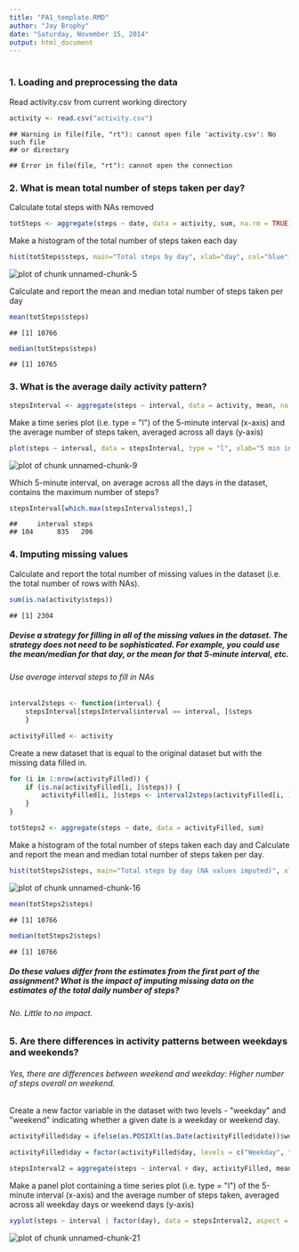 ```yaml
---
title: "PA1_template.RMD"
author: "Jay Brophy"
date: "Saturday, November 15, 2014"
output: html_document
---
```

#
#







### 1. Loading and preprocessing the data
Read activity.csv from current working directory

```r
activity <- read.csv("activity.csv")
```

```
## Warning in file(file, "rt"): cannot open file 'activity.csv': No such file
## or directory
```

```
## Error in file(file, "rt"): cannot open the connection
```

### 2. What is mean total number of steps taken per day?
Calculate total steps with NAs removed

```r
totSteps <- aggregate(steps ~ date, data = activity, sum, na.rm = TRUE)
```
Make a histogram of the total number of steps taken each day

```r
hist(totSteps$steps, main="Total steps by day", xlab="day", col="blue")
```

![plot of chunk unnamed-chunk-5](figure/unnamed-chunk-5-1.png) 

Calculate and report the mean and median total number of steps taken per day

```r
mean(totSteps$steps)
```

```
## [1] 10766
```


```r
median(totSteps$steps)
```

```
## [1] 10765
```

### 3. What is the average daily activity pattern?


```r
stepsInterval <- aggregate(steps ~ interval, data = activity, mean, na.rm = TRUE)
```
Make a time series plot (i.e. type = "l") of the 5-minute interval (x-axis) and the average number of steps taken, averaged across all days (y-axis)

```r
plot(steps ~ interval, data = stepsInterval, type = "l", xlab="5 min intervals")
```

![plot of chunk unnamed-chunk-9](figure/unnamed-chunk-9-1.png) 

Which 5-minute interval, on average across all the days in the dataset, contains the maximum number of steps?

```r
stepsInterval[which.max(stepsInterval$steps),]
```

```
##     interval steps
## 104      835   206
```


### 4. Imputing missing values
Calculate and report the total number of missing values in the dataset (i.e. the total number of rows with NAs).

```r
sum(is.na(activity$steps))
```

```
## [1] 2304
```

##### Devise a strategy for filling in all of the missing values in the dataset. The strategy does not need to be sophisticated. For example, you could use the mean/median for that day, or the mean for that 5-minute interval, etc.

###### Use average interval steps to fill in NAs

```r
interval2steps <- function(interval) {
    stepsInterval[stepsInterval$interval == interval, ]$steps
    }
```


```r
activityFilled <- activity 
```

Create a new dataset that is equal to the original dataset but with the missing data filled in.

```r
for (i in 1:nrow(activityFilled)) {
    if (is.na(activityFilled[i, ]$steps)) {
        activityFilled[i, ]$steps <- interval2steps(activityFilled[i, ]$interval)
    }
}
```


```r
totSteps2 <- aggregate(steps ~ date, data = activityFilled, sum)
```

Make a histogram of the total number of steps taken each day and Calculate and report the mean and median total number of steps taken per day.

```r
hist(totSteps2$steps, main="Total steps by day (NA values imputed)", xlab="day", col="green")
```

![plot of chunk unnamed-chunk-16](figure/unnamed-chunk-16-1.png) 

```r
mean(totSteps2$steps)
```

```
## [1] 10766
```

```r
median(totSteps2$steps)
```

```
## [1] 10766
```
##### Do these values differ from the estimates from the first part of the assignment?  What is the impact of imputing missing data on the estimates of the total daily number of steps?
###### No.  Little to no impact.


### 5. Are there differences in activity patterns between weekdays and weekends?
###### Yes, there are differences between weekend and weekday:  Higher number of steps overall on weekend.
Create a new factor variable in the dataset with two levels - "weekday" and "weekend" indicating whether a given date is a weekday or weekend day.

```r
activityFilled$day = ifelse(as.POSIXlt(as.Date(activityFilled$date))$wday%%6 == 0, "Weekend", "Weekday")
```


```r
activityFilled$day = factor(activityFilled$day, levels = c("Weekday", "Weekend"))
```



```r
stepsInterval2 = aggregate(steps ~ interval + day, activityFilled, mean)
```

Make a panel plot containing a time series plot (i.e. type = "l") of the 5-minute interval (x-axis) and the average number of steps taken, averaged across all weekday days or weekend days (y-axis)

```r
xyplot(steps ~ interval | factor(day), data = stepsInterval2, aspect = 1/2, type = "l")
```

![plot of chunk unnamed-chunk-21](figure/unnamed-chunk-21-1.png) 
